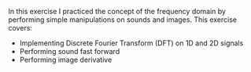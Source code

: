In this exercise I practiced the concept of the frequency domain by
performing simple manipulations on sounds and images. This exercise covers:
* Implementing Discrete Fourier Transform (DFT) on 1D and 2D signals
* Performing sound fast forward
* Performing image derivative
